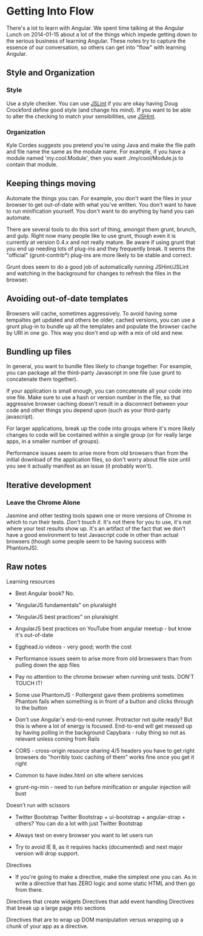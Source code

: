 # Getting Into Flow

There's a lot to learn with Angular. We spent time talking at the Angular Lunch on 2014-01-15 about a lot of the things which impede getting down to the serious business of learning Angular. These notes try to capture the essence of our conversation, so others can get into "flow" with learning Angular.

## Style and Organization

### Style

Use a style checker. You can use [JSLint](http://www.jslint.com) if you are okay having Doug Crockford define good style (and change his mind). If you want to be able to alter the checking to match your sensibilities, use [JSHint](http://www.jshint.com).

### Organization

Kyle Cordes suggests you pretend you're using Java and make the file path and file name the same as the module name. For example, if you have a module named 'my.cool.Module', then you want ./my/cool/Module.js to contain that module.

## Keeping things moving

Automate the things you can. For example, you don't want the files in your browser to get out-of-date with what you've written. You don't want to have to run minification yourself. You don't want to do anything by hand you can automate.

There are several tools to do this sort of thing, amongst them grunt, brunch, and gulp. Right now many people like to use grunt, though even it is currently at version 0.4.x and not really mature. Be aware if using grunt that you end up needing lots of plug-ins and they frequently break. It seems the "official" (grunt-contrib*) plug-ins are more likely to be stable and correct.

Grunt does seem to do a good job of automatically running JSHint/JSLint and watching in the background for changes to refresh the files in the browser.

## Avoiding out-of-date templates

Browsers will cache, sometimes aggressively. To avoid having some tempaltes get updated and others be older, cached versions, you can use a grunt plug-in to bundle up all the templates and populate the browser cache by URI in one go. This way you don't end up with a mix of old and new.

## Bundling up files

In general, you want to bundle files likely to change together. For example, you can package all the third-party Javascript in one file (use grunt to concatenate them together).

If your application is small enough, you can concatenate all your code into one file. Make sure to use a hash or version number in the file, so that aggressive browser caching doesn't result in a disconnect between your code and other things you depend upon (such as your third-party javascript).

For larger applications, break up the code into groups where it's more likely changes to code will be contained within a single group (or for really large apps, in a smaller number of groups).

Performance issues seem to arise more from old browsers than from the initial download of the application files, so don't worry about file size until you see it actually manifest as an issue (it probably won't).

## Iterative development

### Leave the Chrome Alone

Jasmine and other testing tools spawn one or more versions of Chrome in which to run their tests. _Don't touch it_. It's not there for you to use, it's not where your test results show up. It's an artifact of the fact that we don't have a good environment to test Javascript code in other than actual browsers (though some people seem to be having success with PhantomJS).

## Raw notes

Learning resources
* Best Angular book? No.
* "AngularJS fundamentals" on pluralsight
* "AngularJS best practices" on pluralsight
* AngularJS best practices on YouTube from angular meetup - but know it's out-of-date
* Egghead.io videos - very good; worth the cost


* Performance issues seem to arise more from old browswers than from pulling down the app files
* Pay no attention to the chrome browser when running unit tests. DON'T TOUCH IT!
* Some use PhantomJS - Poltergeist gave them problems
  sometimes Phantom fails when something is in front of a button and clicks through to the button
* Don't use Angular's end-to-end runner.
  Protractor not quite ready? But this is where a lot of energy is focused.
  End-to-end will get messed up by having polling in the background
  Capybara - ruby thing so not as relevant unless coming from Rails
* CORS - cross-origin resource sharing
   4/5 headers you have to get right
   browsers do "horribly toxic caching of them"
   works fine once you get it right
* Common to have index.html on site where services
* grunt-ng-min - need to run before minification or angular injection will bust

Doesn't run with scissors
* Twitter Bootstrap
    Twitter Bootstrap + ui-bootstrap + angular-strap + others?
    You can do a lot with just Twitter Bootstrap

* Always test on every browser you want to let users run
* Try to avoid IE 8, as it requires hacks (documented) and next major version will drop support.

Directives
* If you're going to make a directive, make the simplest one you can. As in write a directive that has ZERO logic and some static HTML and then go from there.

Directives that create widgets
Directives that add event handling
Directives that break up a large page into sections

Directives that are to wrap up DOM manipulation versus wrapping up a chunk of your app as a directive.

